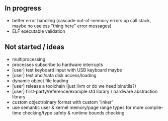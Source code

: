 ## In progress

- better error handling (cascade out-of-memory errors up call stack, maybe no useless "thing here" error messages)
- ELF executable validation

## Not started / ideas

- multiprocessing
- processes subscribe to hardware interrupts
- \[user\] test keyboard input with USB keyboard maybe
- \[user\] test ahci/sata disk access/loading
- dynamic object file loading
- \[user\] release a toolchain (just llvm or do we need binutils?)
- \[user\] first-party/reference/example std library / hardware abstraction library
- custom object/binary format with custom 'linker'
- use semantic user & kernel memory/page range types for more compile-time checking/type safety & runtime bounds checking